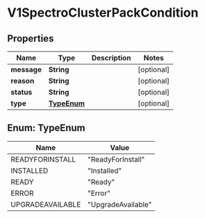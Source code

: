 # V1SpectroClusterPackCondition

## Properties
Name | Type | Description | Notes
------------ | ------------- | ------------- | -------------
**message** | **String** |  |  [optional]
**reason** | **String** |  |  [optional]
**status** | **String** |  |  [optional]
**type** | [**TypeEnum**](#TypeEnum) |  |  [optional]

<a name="TypeEnum"></a>
## Enum: TypeEnum
Name | Value
---- | -----
READYFORINSTALL | &quot;ReadyForInstall&quot;
INSTALLED | &quot;Installed&quot;
READY | &quot;Ready&quot;
ERROR | &quot;Error&quot;
UPGRADEAVAILABLE | &quot;UpgradeAvailable&quot;
